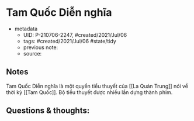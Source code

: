 ---
---

# Tam Quốc Diễn nghĩa

- metadata
	- UID: P-210706-2247, #created/2021/Jul/06
	- tags: #created/2021/Jul/06 #state/tidy 
	- previous note: 
	- source: 

## Notes
Tam Quốc Diễn nghĩa là một quyển tiểu thuyết của [[La Quán Trung]] nói về thời kỳ [[Tam Quốc]]. Bộ tiểu thuyết được nhiều lần dựng thành phim.

## Questions & thoughts:

